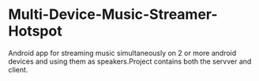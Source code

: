# Multi-Device-Music-Streamer-Hotspot
Android app for streaming music simultaneously on 2 or more android devices and using them as speakers.Project contains both the servver and client.
